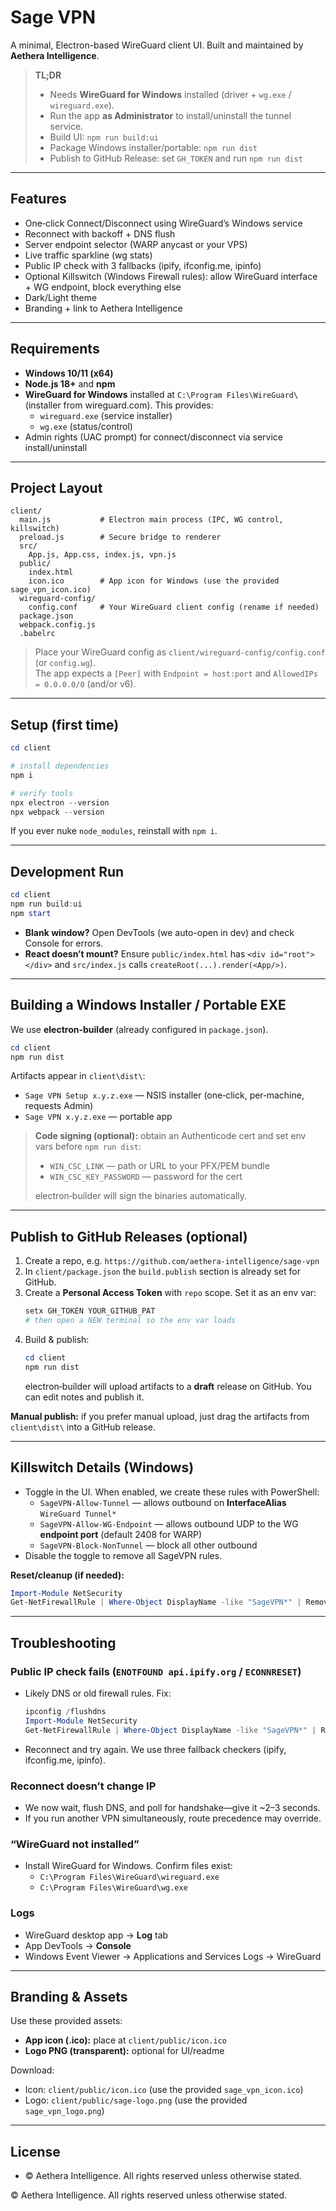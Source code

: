 # Sage VPN

A minimal, Electron-based WireGuard client UI. Built and maintained by **Aethera Intelligence**.

> **TL;DR**  
> - Needs **WireGuard for Windows** installed (driver + `wg.exe` / `wireguard.exe`).  
> - Run the app **as Administrator** to install/uninstall the tunnel service.  
> - Build UI: `npm run build:ui`  
> - Package Windows installer/portable: `npm run dist`  
> - Publish to GitHub Release: set `GH_TOKEN` and run `npm run dist`

---

## Features
- One‑click Connect/Disconnect using WireGuard’s Windows service
- Reconnect with backoff + DNS flush
- Server endpoint selector (WARP anycast or your VPS)
- Live traffic sparkline (wg stats)
- Public IP check with 3 fallbacks (ipify, ifconfig.me, ipinfo)
- Optional Killswitch (Windows Firewall rules): allow WireGuard interface + WG endpoint, block everything else
- Dark/Light theme
- Branding + link to Aethera Intelligence

---

## Requirements

- **Windows 10/11 (x64)**
- **Node.js 18+** and **npm**
- **WireGuard for Windows** installed at `C:\Program Files\WireGuard\` (installer from wireguard.com). This provides:
  - `wireguard.exe` (service installer)
  - `wg.exe` (status/control)
- Admin rights (UAC prompt) for connect/disconnect via service install/uninstall

---

## Project Layout

```
client/
  main.js           # Electron main process (IPC, WG control, killswitch)
  preload.js        # Secure bridge to renderer
  src/
    App.js, App.css, index.js, vpn.js
  public/
    index.html
    icon.ico        # App icon for Windows (use the provided sage_vpn_icon.ico)
  wireguard-config/
    config.conf     # Your WireGuard client config (rename if needed)
  package.json
  webpack.config.js
  .babelrc
```

> Place your WireGuard config as `client/wireguard-config/config.conf` (or `config.wg`).  
> The app expects a `[Peer]` with `Endpoint = host:port` and `AllowedIPs = 0.0.0.0/0` (and/or v6).

---

## Setup (first time)

```powershell
cd client

# install dependencies
npm i

# verify tools
npx electron --version
npx webpack --version
```

If you ever nuke `node_modules`, reinstall with `npm i`.

---

## Development Run

```powershell
cd client
npm run build:ui
npm start
```

- **Blank window?** Open DevTools (we auto-open in dev) and check Console for errors.
- **React doesn’t mount?** Ensure `public/index.html` has `<div id="root"></div>` and `src/index.js` calls `createRoot(...).render(<App/>)`.

---

## Building a Windows Installer / Portable EXE

We use **electron-builder** (already configured in `package.json`).

```powershell
cd client
npm run dist
```

Artifacts appear in `client\dist\`:

- `Sage VPN Setup x.y.z.exe` — NSIS installer (one‑click, per‑machine, requests Admin)
- `Sage VPN x.y.z.exe` — portable app

> **Code signing (optional):** obtain an Authenticode cert and set env vars before `npm run dist`:
>
> - `WIN_CSC_LINK` — path or URL to your PFX/PEM bundle  
> - `WIN_CSC_KEY_PASSWORD` — password for the cert
>
> electron‑builder will sign the binaries automatically.

---

## Publish to GitHub Releases (optional)

1. Create a repo, e.g. `https://github.com/aethera-intelligence/sage-vpn`
2. In `client/package.json` the `build.publish` section is already set for GitHub.
3. Create a **Personal Access Token** with `repo` scope. Set it as an env var:
   ```powershell
   setx GH_TOKEN YOUR_GITHUB_PAT
   # then open a NEW terminal so the env var loads
   ```
4. Build & publish:
   ```powershell
   cd client
   npm run dist
   ```
   electron‑builder will upload artifacts to a **draft** release on GitHub. You can edit notes and publish it.

**Manual publish:** if you prefer manual upload, just drag the artifacts from `client\dist\` into a GitHub release.

---

## Killswitch Details (Windows)

- Toggle in the UI. When enabled, we create these rules with PowerShell:
  - `SageVPN-Allow-Tunnel` — allows outbound on **InterfaceAlias** `WireGuard Tunnel*`
  - `SageVPN-Allow-WG-Endpoint` — allows outbound UDP to the WG **endpoint port** (default 2408 for WARP)
  - `SageVPN-Block-NonTunnel` — block all other outbound
- Disable the toggle to remove all SageVPN rules.

**Reset/cleanup (if needed):**
```powershell
Import-Module NetSecurity
Get-NetFirewallRule | Where-Object DisplayName -like "SageVPN*" | Remove-NetFirewallRule -ErrorAction SilentlyContinue
```

---

## Troubleshooting

### Public IP check fails (`ENOTFOUND api.ipify.org` / `ECONNRESET`)
- Likely DNS or old firewall rules. Fix:
  ```powershell
  ipconfig /flushdns
  Import-Module NetSecurity
  Get-NetFirewallRule | Where-Object DisplayName -like "SageVPN*" | Remove-NetFirewallRule -ErrorAction SilentlyContinue
  ```
- Reconnect and try again. We use three fallback checkers (ipify, ifconfig.me, ipinfo).

### Reconnect doesn’t change IP
- We now wait, flush DNS, and poll for handshake—give it ~2–3 seconds.
- If you run another VPN simultaneously, route precedence may override.

### “WireGuard not installed”
- Install WireGuard for Windows. Confirm files exist:
  - `C:\Program Files\WireGuard\wireguard.exe`
  - `C:\Program Files\WireGuard\wg.exe`

### Logs
- WireGuard desktop app → **Log** tab
- App DevTools → **Console**
- Windows Event Viewer → Applications and Services Logs → WireGuard

---

## Branding & Assets

Use these provided assets:

- **App icon (.ico):** place at `client/public/icon.ico`  
- **Logo PNG (transparent):** optional for UI/readme

Download:
- Icon: `client/public/icon.ico` (use the provided `sage_vpn_icon.ico`)
- Logo: `client/public/sage-logo.png` (use the provided `sage_vpn_logo.png`)

---

## License
- © Aethera Intelligence. All rights reserved unless otherwise stated.

© Aethera Intelligence. All rights reserved unless otherwise stated.
